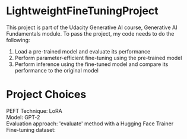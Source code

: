 # LightweightFineTuningProject

This project is part of the Udacity Generative AI course, Generative AI Fundamentals module. To pass the project, my code needs to do the following:

1. Load a pre-trained model and evaluate its performance
2. Perform parameter-efficient fine-tuning using the pre-trained model
3. Perform inference using the fine-tuned model and compare its performance to the original model

<h1>Project Choices</h1>
PEFT Technique: LoRA <br>
Model: GPT-2 <br>
Evaluation approach: 'evaluate' method with a Hugging Face Trainer <br>
Fine-tuning dataset:
